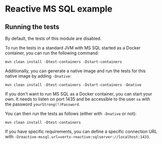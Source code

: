 # Reactive MS SQL example

## Running the tests

By default, the tests of this module are disabled.

To run the tests in a standard JVM with MS SQL started as a Docker container, you can run the following command:

```
mvn clean install -Dtest-containers -Dstart-containers
```

Additionally, you can generate a native image and run the tests for this native image by adding `-Dnative`:

```
mvn clean install -Dtest-containers -Dstart-containers -Dnative
```

If you don't want to run MS SQL as a Docker container, you can start your own.
It needs to listen on port 1435 and be accessible to the user `sa` with the password `yourStrong(!)Password`.

You can then run the tests as follows (either with `-Dnative` or not):

```
mvn clean install -Dtest-containers
```

If you have specific requirements, you can define a specific connection URL with `-Dreactive-mssql.url=vertx-reactive:sqlserver://localhost:1433`.
